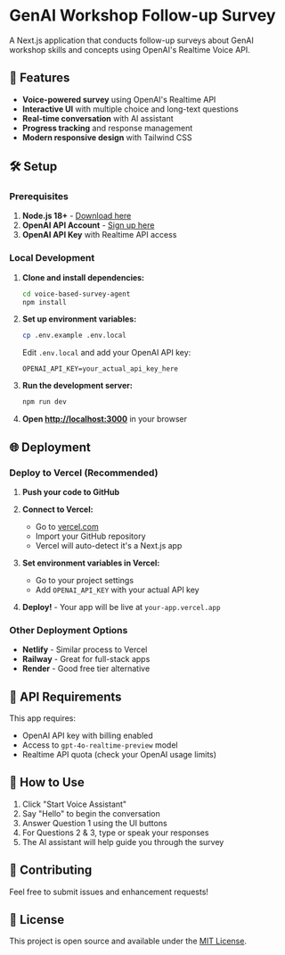 # GenAI Workshop Follow-up Survey

A Next.js application that conducts follow-up surveys about GenAI workshop skills and concepts using OpenAI's Realtime Voice API.

## 🚀 Features

- **Voice-powered survey** using OpenAI's Realtime API
- **Interactive UI** with multiple choice and long-text questions
- **Real-time conversation** with AI assistant
- **Progress tracking** and response management
- **Modern responsive design** with Tailwind CSS

## 🛠️ Setup

### Prerequisites

1. **Node.js 18+** - [Download here](https://nodejs.org/)
2. **OpenAI API Account** - [Sign up here](https://platform.openai.com/)
3. **OpenAI API Key** with Realtime API access

### Local Development

1. **Clone and install dependencies:**
   ```bash
   cd voice-based-survey-agent
   npm install
   ```

2. **Set up environment variables:**
   ```bash
   cp .env.example .env.local
   ```
   
   Edit `.env.local` and add your OpenAI API key:
   ```
   OPENAI_API_KEY=your_actual_api_key_here
   ```

3. **Run the development server:**
   ```bash
   npm run dev
   ```

4. **Open [http://localhost:3000](http://localhost:3000)** in your browser

## 🌐 Deployment

### Deploy to Vercel (Recommended)

1. **Push your code to GitHub**
2. **Connect to Vercel:**
   - Go to [vercel.com](https://vercel.com)
   - Import your GitHub repository
   - Vercel will auto-detect it's a Next.js app

3. **Set environment variables in Vercel:**
   - Go to your project settings
   - Add `OPENAI_API_KEY` with your actual API key

4. **Deploy!** - Your app will be live at `your-app.vercel.app`

### Other Deployment Options

- **Netlify** - Similar process to Vercel
- **Railway** - Great for full-stack apps
- **Render** - Good free tier alternative

## 🔑 API Requirements

This app requires:
- OpenAI API key with billing enabled
- Access to `gpt-4o-realtime-preview` model
- Realtime API quota (check your OpenAI usage limits)

## 📝 How to Use

1. Click "Start Voice Assistant"
2. Say "Hello" to begin the conversation
3. Answer Question 1 using the UI buttons
4. For Questions 2 & 3, type or speak your responses
5. The AI assistant will help guide you through the survey

## 🤝 Contributing

Feel free to submit issues and enhancement requests!

## 📄 License

This project is open source and available under the [MIT License](LICENSE).
